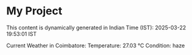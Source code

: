 # My Project

This content is dynamically generated in Indian Time (IST): 2025-03-22 19:53:01 IST


Current Weather in Coimbatore:
Temperature: 27.03 °C
Condition: haze
